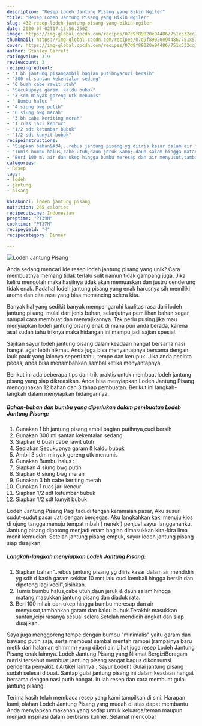 ```yaml
---
description: "Resep Lodeh Jantung Pisang yang Bikin Ngiler"
title: "Resep Lodeh Jantung Pisang yang Bikin Ngiler"
slug: 432-resep-lodeh-jantung-pisang-yang-bikin-ngiler
date: 2020-07-02T17:13:56.250Z
image: https://img-global.cpcdn.com/recipes/07d9f89020e94486/751x532cq70/lodeh-jantung-pisang-foto-resep-utama.jpg
thumbnail: https://img-global.cpcdn.com/recipes/07d9f89020e94486/751x532cq70/lodeh-jantung-pisang-foto-resep-utama.jpg
cover: https://img-global.cpcdn.com/recipes/07d9f89020e94486/751x532cq70/lodeh-jantung-pisang-foto-resep-utama.jpg
author: Stanley Garrett
ratingvalue: 3.9
reviewcount: 3
recipeingredient:
- "1 bh jantung pisangambil bagian putihnyacuci bersih"
- "300 ml santan kekentalan sedang"
- "6 buah cabe rawit utuh"
- "Secukupnya garam  kaldu bubuk"
- "3 sdm minyak goreng utk menumis"
- " Bumbu halus "
- "4 siung bwg putih"
- "6 siung bwg merah"
- "3 bh cabe keriting merah"
- "1 ruas jari kencur"
- "1/2 sdt ketumbar bubuk"
- "1/2 sdt kunyit bubuk"
recipeinstructions:
- "Siapkan bahan&#34;..rebus jantung pisang yg diiris kasar dalam air mendidih yg sdh d kasih garam sekitar 10 mnt,lalu cuci kembali hingga bersih dan dipotong lagi kecil&#34;,sisihkan."
- "Tumis bumbu halus,cabe utuh,daun jeruk &amp; daun salam hingga matang,masukkan jantung pisang dan diaduk rata."
- "Beri 100 ml air dan ukep hingga bumbu meresap dan air menyusut,tambahkan garam dan kaldu bubuk.Terakhir masukkan santan,icipi rasanya sesuai selera.Setelah mendidih angkat dan siap disajikan."
categories:
- Resep
tags:
- lodeh
- jantung
- pisang

katakunci: lodeh jantung pisang 
nutrition: 265 calories
recipecuisine: Indonesian
preptime: "PT39M"
cooktime: "PT37M"
recipeyield: "4"
recipecategory: Dinner

---
```



![Lodeh Jantung Pisang](https://img-global.cpcdn.com/recipes/07d9f89020e94486/751x532cq70/lodeh-jantung-pisang-foto-resep-utama.jpg)

Anda sedang mencari ide resep lodeh jantung pisang yang unik? Cara membuatnya memang tidak terlalu sulit namun tidak gampang juga. Jika keliru mengolah maka hasilnya tidak akan memuaskan dan justru cenderung tidak enak. Padahal lodeh jantung pisang yang enak harusnya sih memiliki aroma dan cita rasa yang bisa memancing selera kita.

Banyak hal yang sedikit banyak mempengaruhi kualitas rasa dari lodeh jantung pisang, mulai dari jenis bahan, selanjutnya pemilihan bahan segar, sampai cara membuat dan menyajikannya. Tak perlu pusing jika mau menyiapkan lodeh jantung pisang enak di mana pun anda berada, karena asal sudah tahu triknya maka hidangan ini mampu jadi sajian spesial.

Sajikan sayur lodeh jantung pisang dalam keadaan hangat bersama nasi hangat agar lebih nikmat. Anda juga bisa menyantapnya bersama dengan lauk pauk yang lainnya seperti tahu, tempe dan kerupuk. Jika anda pecinta pedas, anda bisa menambahkan sambal ketika menyantapnya.


Berikut ini ada beberapa tips dan trik praktis untuk membuat lodeh jantung pisang yang siap dikreasikan. Anda bisa menyiapkan Lodeh Jantung Pisang menggunakan 12 bahan dan 3 tahap pembuatan. Berikut ini langkah-langkah dalam menyiapkan hidangannya.

<!--inarticleads1-->

##### Bahan-bahan dan bumbu yang diperlukan dalam pembuatan Lodeh Jantung Pisang:

1. Gunakan 1 bh jantung pisang,ambil bagian putihnya,cuci bersih
1. Gunakan 300 ml santan kekentalan sedang
1. Siapkan 6 buah cabe rawit utuh
1. Sediakan Secukupnya garam &amp; kaldu bubuk
1. Ambil 3 sdm minyak goreng utk menumis
1. Gunakan  Bumbu halus :
1. Siapkan 4 siung bwg putih
1. Siapkan 6 siung bwg merah
1. Gunakan 3 bh cabe keriting merah
1. Gunakan 1 ruas jari kencur
1. Siapkan 1/2 sdt ketumbar bubuk
1. Siapkan 1/2 sdt kunyit bubuk


Lodeh Jantung Pisang Pagi tadi.di tengah keramaian pasar, Aku susuri sudut-sudut pasar Jati dengan bergegas. Aku langkahkan kaki menuju kios di ujung tangga.menuju tempat mbah ( nenek ) penjual sayur langgananku. Jantung pisang dipotong menjadi enam bagian dimasukkan kira-kira lima menit kemudian. Setelah jantung pisang empuk, sayur lodeh jantung pisang siap disajikan. 

<!--inarticleads2-->

##### Langkah-langkah menyiapkan Lodeh Jantung Pisang:

1. Siapkan bahan&#34;..rebus jantung pisang yg diiris kasar dalam air mendidih yg sdh d kasih garam sekitar 10 mnt,lalu cuci kembali hingga bersih dan dipotong lagi kecil&#34;,sisihkan.
1. Tumis bumbu halus,cabe utuh,daun jeruk &amp; daun salam hingga matang,masukkan jantung pisang dan diaduk rata.
1. Beri 100 ml air dan ukep hingga bumbu meresap dan air menyusut,tambahkan garam dan kaldu bubuk.Terakhir masukkan santan,icipi rasanya sesuai selera.Setelah mendidih angkat dan siap disajikan.


Saya juga menggoreng tempe dengan bumbu &#34;minimalis&#34; yaitu garam dan bawang putih saja, serta membuat sambal mentah rampai (rampainya baru metik dari halaman ehmmm) yang diberi air. Lihat juga resep Lodeh Jantung Pisang enak lainnya. Lodeh Jantung Pisang yang Nikmat BergiziBeragam nutrisi tersebut membuat jantung pisang sangat bagus dikonsumsi penderita penyakit. ( Artikel lainnya : Sayur Lodeh) Gulai jantung pisang sudah selesai dibuat. Santap gulai jantung pisang ini dalam keadaan hangat bersama dengan nasi putih hangat. Itulah resep dan cara membuat gulai jantung pisang. 

Terima kasih telah membaca resep yang kami tampilkan di sini. Harapan kami, olahan Lodeh Jantung Pisang yang mudah di atas dapat membantu Anda menyiapkan makanan yang sedap untuk keluarga/teman maupun menjadi inspirasi dalam berbisnis kuliner. Selamat mencoba!

